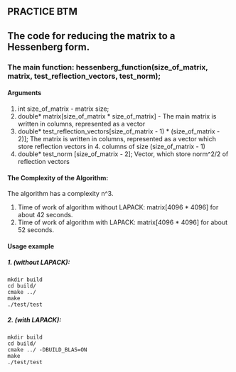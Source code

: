 ## PRACTICE BTM
## The code for reducing the matrix to a Hessenberg form.
### The main function: hessenberg_function(size_of_matrix, matrix, test_reflection_vectors, test_norm);
#### Arguments
1. int size_of_matrix - matrix size;
2. double* matrix[size_of_matrix * size_of_matrix] - The main matrix is written in columns, represented as a vector
3. double* test_reflection_vectors[size_of_matrix - 1) * (size_of_matrix - 2)]; The matrix is written in columns, represented as a vector which store reflection vectors in 4. columns of size (size_of_matrix - 1)
4. double* test_norm [size_of_matrix - 2]; Vector, which store norm^2/2 of reflection vectors

#### The Complexity of the Algorithm:
The algorithm has a complexity n^3.
1. Time of work of algorithm without LAPACK: matrix[4096 * 4096] for about 42 seconds.
2. Time of work of algorithm with LAPACK: matrix[4096 * 4096] for about 52 seconds.

#### Usage example 
##### 1. (without LAPACK):
``` shell
mkdir build
cd build/
cmake ../
make
./test/test
```

##### 2. (with LAPACK):
``` shell
mkdir build
cd build/
cmake ../ -DBUILD_BLAS=ON
make
./test/test
```

